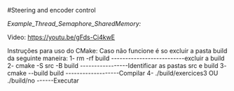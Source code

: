#Steering and encoder control

*Example_Thread_Semaphore_SharedMemory:*

Video: https://youtu.be/gFds-Ci4kwE

Instruções para uso do CMake:
Caso não funcione é so excluir a pasta build da seguinte maneira:
1- rm -rf build --------------------------excluir a build
2- cmake -S src -B build -----------------Identificar as pastas src e build
3- cmake --build build -------------------Compilar
4- ./build/exercices3 OU ./build/no ------Executar